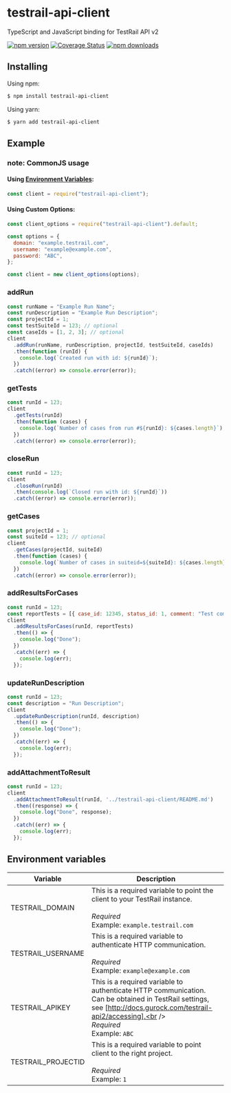 # testrail-api-client

TypeScript and JavaScript binding for TestRail API v2

[![npm version](https://img.shields.io/npm/v/testrail-api-client.svg?style=flat-square)](https://www.npmjs.com/package/testrail-api-client)
[![Coverage Status](https://coveralls.io/repos/github/VoloBro/testrail-api-client/badge.svg?branch=master)](https://coveralls.io/github/VoloBro/testrail-api-client?branch=master)
[![npm downloads](https://img.shields.io/npm/dm/testrail-api-client.svg?style=flat-square)](http://npm-stat.com/charts.html?package=testrail-api-client)

## Installing

Using npm:

```bash
$ npm install testrail-api-client
```

Using yarn:

```bash
$ yarn add testrail-api-client
```

## Example

### note: CommonJS usage

#### Using [Environment Variables](#Environment-Variables):

```js
const client = require("testrail-api-client");
```

#### Using Custom Options:

```js
const client_options = require("testrail-api-client").default;

const options = {
  domain: "example.testrail.com",
  username: "example@example.com",
  password: "ABC",
};

const client = new client_options(options);
```

### addRun

```js
const runName = "Example Run Name";
const runDescription = "Example Run Description";
const projectId = 1;
const testSuiteId = 123; // optional
const caseIds = [1, 2, 3]; // optional
client
  .addRun(runName, runDescription, projectId, testSuiteId, caseIds)
  .then(function (runId) {
    console.log(`Created run with id: ${runId}`);
  })
  .catch((error) => console.error(error));
```

### getTests

```js
const runId = 123;
client
  .getTests(runId)
  .then(function (cases) {
    console.log(`Number of cases from run #${runId}: ${cases.length}`);
  })
  .catch((error) => console.error(error));
```

### closeRun

```js
const runId = 123;
client
  .closeRun(runId)
  .then(console.log(`Closed run with id: ${runId}`))
  .catch((error) => console.error(error));
```

### getCases

```js
const projectId = 1;
const suiteId = 123; // optional
client
  .getCases(projectId, suiteId)
  .then(function (cases) {
    console.log(`Number of cases in suiteid=${suiteId}: ${cases.length}`);
  })
  .catch((error) => console.error(error));
```

### addResultsForCases

```js
const runId = 123;
const reportTests = [{ case_id: 12345, status_id: 1, comment: "Test comment" }];
client
  .addResultsForCases(runId, reportTests)
  .then(() => {
    console.log("Done");
  })
  .catch((err) => {
    console.log(err);
  });
```

### updateRunDescription

```js
const runId = 123;
const description = "Run Description";
client
  .updateRunDescription(runId, description)
  .then(() => {
    console.log("Done");
  })
  .catch((err) => {
    console.log(err);
  });
```

### addAttachmentToResult

```js
const runId = 123;
client
  .addAttachmentToResult(runId, '../testrail-api-client/README.md')
  .then((response) => {
    console.log("Done", response);
  })
  .catch((err) => {
    console.log(err);
  });
```

## Environment variables

| Variable           | Description                                                                                                                                                                                           |
| ------------------ | ----------------------------------------------------------------------------------------------------------------------------------------------------------------------------------------------------- |
| TESTRAIL_DOMAIN    | This is a required variable to point the client to your TestRail instance.<br /><br />_Required_<br />Example: `example.testrail.com`                                                                 |
| TESTRAIL_USERNAME  | This is a required variable to authenticate HTTP communication.<br /><br />_Required_<br />Example: `example@example.com`                                                                             |
| TESTRAIL_APIKEY    | This is a required variable to authenticate HTTP communication. Can be obtained in TestRail settings, see [http://docs.gurock.com/testrail-api2/accessing].<br /><br />_Required_<br />Example: `ABC` |
| TESTRAIL_PROJECTID | This is a required variable to point client to the right project.<br /><br />_Required_<br />Example: `1`                                                                                             |
